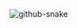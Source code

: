![github-snake](https://github.com/s1rne/s1rne/assets/105210225/953c1220-51b8-471c-ae00-2da05f4be88c)
